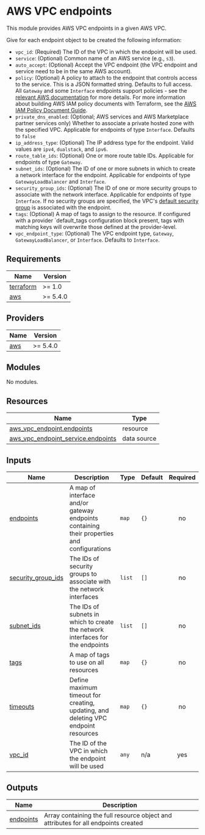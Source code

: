 # AWS VPC endpoints

This module provides AWS VPC endpoints in a given AWS VPC.

Give for each endpoint object to be created the following information:

* `vpc_id`: (Required) The ID of the VPC in which the endpoint will be used.
* `service`: (Optional) Common name of an AWS service (e.g., `s3`).
* `auto_accept`: (Optional) Accept the VPC endpoint (the VPC endpoint and service need to be in the same AWS account).
* `policy`: (Optional) A policy to attach to the endpoint that controls access to the service. This is a JSON formatted
  string. Defaults to full access. All `Gateway` and some `Interface` endpoints support policies - see the [relevant AWS
  documentation](https://docs.aws.amazon.com/vpc/latest/privatelink/vpc-endpoints-access.html) for more details. For more
  information about building AWS IAM policy documents with Terraform, see
  the [AWS IAM Policy Document Guide](https://developer.hashicorp.com/terraform/tutorials/aws/aws-iam-policy).
* `private_dns_enabled`: (Optional; AWS services and AWS Marketplace partner services only) Whether to associate a
  private hosted zone with the specified VPC. Applicable for endpoints of type `Interface`. Defaults to `false`
* `ip_address_type`: (Optional) The IP address type for the endpoint. Valid values are `ipv4`, `dualstack`, and `ipv6`.
* `route_table_ids`: (Optional) One or more route table IDs. Applicable for endpoints of type `Gateway`.
* `subnet_ids`: (Optional) The ID of one or more subnets in which to create a network interface for the endpoint. Applicable
  for endpoints of type `GatewayLoadBalancer` and `Interface`.
* `security_group_ids`: (Optional) The ID of one or more security groups to associate with the network interface. Applicable
  for endpoints of type `Interface`. If no security groups are specified, the
  VPC's [default security group](https://docs.aws.amazon.com/vpc/latest/userguide/vpc-security-groups.html#DefaultSecurityGroup)
  is associated with the endpoint.
* `tags`: (Optional) A map of tags to assign to the resource. If configured with a provider `default_tags configuration
  block present, tags with matching keys will overwrite those defined at the provider-level.
* `vpc_endpoint_type`: (Optional) The VPC endpoint type, `Gateway`, `GatewayLoadBalancer`, or `Interface`. Defaults
  to `Interface`.


<!-- BEGIN_TF_DOCS -->
## Requirements

| Name | Version |
|------|---------|
| <a name="requirement_terraform"></a> [terraform](#requirement\_terraform) | >= 1.0 |
| <a name="requirement_aws"></a> [aws](#requirement\_aws) | >= 5.4.0 |

## Providers

| Name | Version |
|------|---------|
| <a name="provider_aws"></a> [aws](#provider\_aws) | >= 5.4.0 |

## Modules

No modules.

## Resources

| Name | Type |
|------|------|
| [aws_vpc_endpoint.endpoints](https://registry.terraform.io/providers/hashicorp/aws/latest/docs/resources/vpc_endpoint) | resource |
| [aws_vpc_endpoint_service.endpoints](https://registry.terraform.io/providers/hashicorp/aws/latest/docs/data-sources/vpc_endpoint_service) | data source |

## Inputs

| Name | Description | Type | Default | Required |
|------|-------------|------|---------|:--------:|
| <a name="input_endpoints"></a> [endpoints](#input\_endpoints) | A map of interface and/or gateway endpoints containing their properties and configurations | `map` | `{}` | no |
| <a name="input_security_group_ids"></a> [security\_group\_ids](#input\_security\_group\_ids) | The IDs of security groups to associate with the network interfaces | `list` | `[]` | no |
| <a name="input_subnet_ids"></a> [subnet\_ids](#input\_subnet\_ids) | The IDs of subnets in which to create the network interfaces for the endpoints | `list` | `[]` | no |
| <a name="input_tags"></a> [tags](#input\_tags) | A map of tags to use on all resources | `map` | `{}` | no |
| <a name="input_timeouts"></a> [timeouts](#input\_timeouts) | Define maximum timeout for creating, updating, and deleting VPC endpoint resources | `map` | `{}` | no |
| <a name="input_vpc_id"></a> [vpc\_id](#input\_vpc\_id) | The ID of the VPC in which the endpoint will be used | `any` | n/a | yes |

## Outputs

| Name | Description |
|------|-------------|
| <a name="output_endpoints"></a> [endpoints](#output\_endpoints) | Array containing the full resource object and attributes for all endpoints created |
<!-- END_TF_DOCS -->
